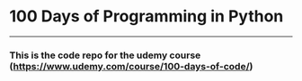 # 100 Days of Programming in Python
___

### This is the code repo for the udemy course (https://www.udemy.com/course/100-days-of-code/)